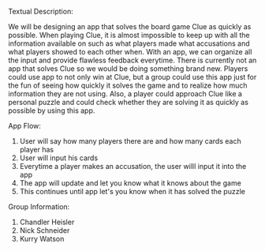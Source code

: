 Textual Description:  

We will be designing an app that solves the board game Clue as quickly as possible. When playing Clue, it is almost impossible to keep up with all the information available on such as what players made what accusations and what players showed to each other when. With an app, we can organize all the input and provide flawless feedback everytime. There is currently not an app that solves Clue so we would be doing something brand new. Players could use app to not only win at Clue, but a group could use this app just for the fun of seeing how quickly it solves the game and to realize how much information they are not using. Also, a player could approach Clue like a personal puzzle and could check whether they are solving it as quickly as possible by using this app.

App Flow:  
1. User will say how many players there are and how many cards each player has  
2. User will input his cards  
3. Everytime a player makes an accusation, the user willl input it into the app  
4. The app will update and let you know what it knows about the game  
5. This continues until app let's you know when it has solved the puzzle  

Group Information:  
1. Chandler Heisler  
2. Nick Schneider  
3. Kurry Watson
